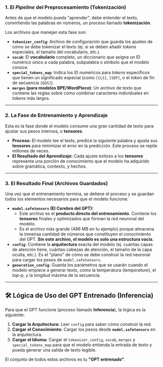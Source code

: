 ### 1. El *Pipeline* del Preprocesamiento (Tokenización)

Antes de que el modelo pueda "aprender", debe entender el texto, convirtiendo las palabras en números, un proceso llamado **tokenización**.

Los archivos que manejan esta fase son:

* **`tokenizer_config`**: Archivo de configuración que guarda los ajustes de cómo se debe tokenizar el texto (ej. si se deben añadir *tokens* especiales, el tamaño del vocabulario, etc.).
* **`vocab`**: El **vocabulario** completo, un diccionario que asigna un ID numérico único a cada palabra, subpalabra o símbolo que el modelo conoce.
* **`special_tokens_map`**: Indica los ID numéricos para *tokens* específicos que tienen un significado especial (como `[CLS]`, `[SEP]`, o el *token* de fin de secuencia `[EOS]`).
* **`merges` (para modelos BPE/WordPiece)**: Un archivo de texto que contiene las reglas sobre cómo combinar caracteres individuales en *tokens* más largos.

---

### 2. La Fase de Entrenamiento y Aprendizaje

Esta es la fase donde el modelo consume una gran cantidad de texto para ajustar sus pesos internos, o **tensores**.

* **Proceso:** El modelo lee el texto, predice la siguiente palabra y ajusta sus **tensores** para minimizar el error en la predicción. Este proceso se repite millones de veces.
* **El Resultado del Aprendizaje:** Cada ajuste exitoso a los **tensores** representa una porción de conocimiento que el modelo ha adquirido sobre gramática, contexto, y hechos.

---

### 3. El Resultado Final (Archivos Guardados)

Una vez que el entrenamiento termina, se detiene el proceso y se guardan todos los elementos necesarios para que el modelo funcione:

* **`model.safetensors` (El Cerebro del GPT):**
    * Este archivo es el **producto directo del entrenamiento**. Contiene los **tensores** finales y optimizados que forman la red neuronal del modelo.
    * Es el archivo más grande (486 MB en tu ejemplo) porque almacena la inmensa cantidad de números que constituyen el conocimiento del GPT. **Sin este archivo, el modelo es solo una estructura vacía.**
* **`config`**: Contiene la **arquitectura** exacta del modelo (ej. cuántas capas de atención tiene, cuántas cabezas de atención, el tamaño de la capa oculta, etc.). Es el "plano" de cómo se debe construir la red neuronal para cargar los pesos de `model.safetensors`.
* **`generation_config`**: Guarda los parámetros que se usarán cuando el modelo empiece a generar texto, como la temperatura (*temperature*), el *top-p*, y la longitud máxima de la secuencia.

---

## 🛠️ Lógica de Uso del GPT Entrenado (Inferencia)

Para que el GPT funcione (proceso llamado **Inferencia**), la lógica es la siguiente:

1.  **Cargar la Arquitectura:** Leer `config` para saber cómo construir la red.
2.  **Cargar el Conocimiento:** Cargar los pesos desde **`model.safetensors`** en la arquitectura.
3.  **Cargar el Idioma:** Cargar el `tokenizer_config`, `vocab`, `merges` y `special_tokens_map` para que el modelo entienda la entrada de texto y pueda generar una salida de texto legible.

El conjunto de todos estos archivos es tu **"GPT entrenado"**.
